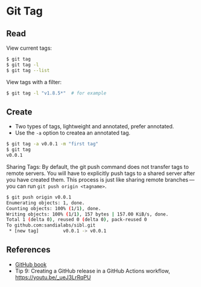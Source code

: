 # Git Tag

## Read

View current tags:

```bash
$ git tag
$ git tag -l
$ git tag --list
```

View tags with a filter:

```bash
$ git tag -l "v1.8.5*"  # for example
```

## Create

* Two types of tags, lightweight and annotated, prefer annotated.
* Use the `-a` option to createa an annotated tag.

```bash
$ git tag -a v0.0.1 -m "first tag"
$ git tag
v0.0.1
```

Sharing Tags:  By default, the git push command does not transfer tags to remote servers. You will have to explicitly push tags to a shared server after you have created them. This process is just like sharing remote branches — you can run `git push origin <tagname>`.

```bash
$ git push origin v0.0.1
Enumerating objects: 1, done.
Counting objects: 100% (1/1), done.
Writing objects: 100% (1/1), 157 bytes | 157.00 KiB/s, done.
Total 1 (delta 0), reused 0 (delta 0), pack-reused 0
To github.com:sandialabs/sibl.git
 * [new tag]         v0.0.1 -> v0.0.1
```

## References

* [GitHub book](https://git-scm.com/book/en/v2/Git-Basics-Tagging)
* Tip 9: Creating a GitHub release in a GitHub Actions workflow, https://youtu.be/_ueJ3LrRqPU